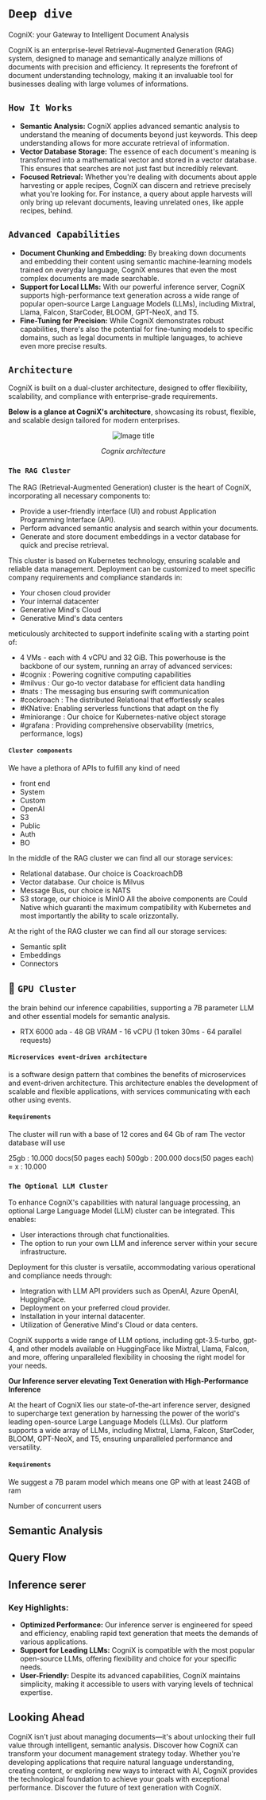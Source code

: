 # `Deep dive`
CogniX: your Gateway to Intelligent Document Analysis

CogniX is an enterprise-level Retrieval-Augmented Generation (RAG) system, designed to manage and semantically analyze millions of documents with precision and efficiency. It represents the forefront of document understanding technology, making it an invaluable tool for businesses dealing with large volumes of informations.

## `How It Works`
- **Semantic Analysis:** CogniX applies advanced semantic analysis to understand the meaning of documents beyond just keywords. This deep understanding allows for more accurate retrieval of information.
- **Vector Database Storage:** The essence of each document's meaning is transformed into a mathematical vector and stored in a vector database. This ensures that searches are not just fast but incredibly relevant.
- **Focused Retrieval:** Whether you're dealing with documents about apple harvesting or apple recipes, CogniX can discern and retrieve precisely what you're looking for. For instance, a query about apple harvests will only bring up relevant documents, leaving unrelated ones, like apple recipes, behind.


## `Advanced Capabilities`
- **Document Chunking and Embedding:** By breaking down documents and embedding their content using semantic machine-learning models trained on everyday language, CogniX ensures that even the most complex documents are made searchable.
- **Support for Local LLMs:** With our powerful inference server, CogniX supports high-performance text generation across a wide range of popular open-source Large Language Models (LLMs), including Mixtral, Llama, Falcon, StarCoder, BLOOM, GPT-NeoX, and T5.
- **Fine-Tuning for Precision:** While CogniX demonstrates robust capabilities, there's also the potential for fine-tuning models to specific domains, such as legal documents in multiple languages, to achieve even more precise results.

## `Architecture`

CogniX is built on a dual-cluster architecture, designed to offer flexibility, scalability, and compliance with enterprise-grade requirements. 

**Below is a glance at CogniX's architecture**, showcasing its robust, flexible, and scalable design tailored for modern enterprises.


<p align="center">
  <img src="https://github.com/gen-mind/cognix/blob/main/docs/assets/architecture.jpg" alt="Image title" style="max-width: 100%;">
</p>
<p align="center"><em>Cognix architecture</em></p>


### `The RAG Cluster`
The RAG (Retrieval-Augmented Generation) cluster is the heart of CogniX, incorporating all necessary components to:

- Provide a user-friendly interface (UI) and robust Application Programming Interface (API).
- Perform advanced semantic analysis and search within your documents.
- Generate and store document embeddings in a vector database for quick and precise retrieval.

This cluster is based on Kubernetes technology, ensuring scalable and reliable data management. Deployment can be customized to meet specific company requirements and compliance standards in:

- Your chosen cloud provider
- Your internal datacenter
- Generative Mind's Cloud
- Generative Mind's data centers

meticulously architected to support indefinite scaling with a starting point of:
- 4 VMs - each with 4 vCPU and 32 GiB.
This powerhouse is the backbone of our system, running an array of advanced services:
- #cognix : Powering cognitive computing capabilities
- #milvus : Our go-to vector database for efficient data handling
- #nats : The messaging bus ensuring swift communication
- #cockroach : The distributed Relational that effortlessly scales
- #KNative: Enabling serverless functions that adapt on the fly
- #miniorange : Our choice for Kubernetes-native object storage
- #grafana : Providing comprehensive observability (metrics, performance, logs)

#### `Cluster components`
We have a plethora of APIs to fulfill any kind of need

- front end
- System
- Custom
- OpenAI
- S3
- Public
- Auth
- BO

In the middle of the RAG cluster we can find all our storage services:
- Relational database. Our choice is CoackroachDB
- Vector database. Our choice is Milvus
- Message Bus, our choice is NATS
- S3 storage, our chioice is MinIO
All the aboive components are Could Native which guaranti the maximum compatibility with Kubernetes and most importantly the ability to scale orizzontally.

At the right of the RAG cluster we can find all our storage services:
- Semantic split
- Embeddings
- Connectors

## 🤖 `GPU Cluster` 
the brain behind our inference capabilities, supporting a 7B parameter LLM and other essential models for semantic analysis.
- RTX 6000 ada - 48 GB VRAM - 16 vCPU (1 token 30ms - 64 parallel requests)

#### `Microservices event-driven architecture` 
is a software design pattern that combines the benefits of microservices and event-driven architecture. This architecture enables the development of scalable and flexible applications, with services communicating with each other using events.

#### `Requirements`
The cluster will run with a base of 12 cores and 64 Gb of ram
The vector database will use 

25gb : 10.000 docs(50 pages each)
500gb : 200.000 docs(50 pages each) = x : 10.000

### `The Optional LLM Cluster`
To enhance CogniX's capabilities with natural language processing, an optional Large Language Model (LLM) cluster can be integrated. This enables:

- User interactions through chat functionalities.
- The option to run your own LLM and inference server within your secure infrastructure.

Deployment for this cluster is versatile, accommodating various operational and compliance needs through:

- Integration with LLM API providers such as OpenAI, Azure OpenAI, HuggingFace.
- Deployment on your preferred cloud provider.
- Installation in your internal datacenter.
- Utilization of Generative Mind's Cloud or data centers.

CogniX supports a wide range of LLM options, including gpt-3.5-turbo, gpt-4, and other models available on HuggingFace like Mixtral, Llama, Falcon, and more, offering unparalleled flexibility in choosing the right model for your needs.


**Our Inference server elevating Text Generation with High-Performance Inference**

At the heart of CogniX lies our state-of-the-art inference server, designed to supercharge text generation by harnessing the power of the world's leading open-source Large Language Models (LLMs). Our platform supports a wide array of LLMs, including Mixtral, Llama, Falcon, StarCoder, BLOOM, GPT-NeoX, and T5, ensuring unparalleled performance and versatility.

#### `Requirements`
We suggest a 7B param model which means one GP with at least 24GB of ram

Number of concurrent users 



## Semantic Analysis

## Query Flow

## Inference serer


### Key Highlights:

- **Optimized Performance:** Our inference server is engineered for speed and efficiency, enabling rapid text generation that meets the demands of various applications.
- **Support for Leading LLMs:** CogniX is compatible with the most popular open-source LLMs, offering flexibility and choice for your specific needs.
- **User-Friendly:** Despite its advanced capabilities, CogniX maintains simplicity, making it accessible to users with varying levels of technical expertise.

## Looking Ahead
CogniX isn't just about managing documents—it's about unlocking their full value through intelligent, semantic analysis. Discover how CogniX can transform your document management strategy today.
Whether you're developing applications that require natural language understanding, creating content, or exploring new ways to interact with AI, CogniX provides the technological foundation to achieve your goals with exceptional performance. Discover the future of text generation with CogniX.

